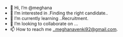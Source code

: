 - 👋 Hi, I’m @meghana
- 👀 I’m interested in .Finding the right candidate..
- 🌱 I’m currently learning ..Recruitment.
- 💞️ I’m looking to collaborate on ...
- 📫 How to reach me ..meghanavenki92@gmail.com.

<!---
meghanav94/meghanav94 is a ✨ special ✨ repository because its `README.md` (this file) appears on your GitHub profile.
You can click the Preview link to take a look at your changes.
--->
